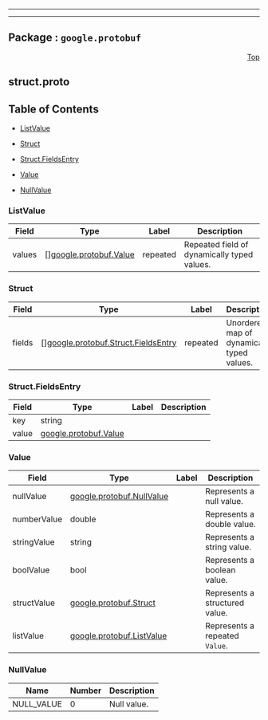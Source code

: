 
---

---

## Package : `google.protobuf`



<a name="top"></a>

<a name="API Reference for struct.proto"></a>
<p align="right"><a href="#top">Top</a></p>

## struct.proto


## Table of Contents
  - [ListValue](#google.protobuf.ListValue)
  - [Struct](#google.protobuf.Struct)
  - [Struct.FieldsEntry](#google.protobuf.Struct.FieldsEntry)
  - [Value](#google.protobuf.Value)

  - [NullValue](#google.protobuf.NullValue)






<a name="google.protobuf.ListValue"></a>

### ListValue



| Field | Type | Label | Description |
| ----- | ---- | ----- | ----------- |
| values | [][google.protobuf.Value](.././github.com.solo-io.protoc-gen-ext.external.google.protobuf.struct#google.protobuf.Value) | repeated | Repeated field of dynamically typed values. |
  





<a name="google.protobuf.Struct"></a>

### Struct



| Field | Type | Label | Description |
| ----- | ---- | ----- | ----------- |
| fields | [][google.protobuf.Struct.FieldsEntry](.././github.com.solo-io.protoc-gen-ext.external.google.protobuf.struct#google.protobuf.Struct.FieldsEntry) | repeated | Unordered map of dynamically typed values. |
  





<a name="google.protobuf.Struct.FieldsEntry"></a>

### Struct.FieldsEntry



| Field | Type | Label | Description |
| ----- | ---- | ----- | ----------- |
| key | string |  |  |
  | value | [google.protobuf.Value](.././github.com.solo-io.protoc-gen-ext.external.google.protobuf.struct#google.protobuf.Value) |  |  |
  





<a name="google.protobuf.Value"></a>

### Value



| Field | Type | Label | Description |
| ----- | ---- | ----- | ----------- |
| nullValue | [google.protobuf.NullValue](.././github.com.solo-io.protoc-gen-ext.external.google.protobuf.struct#google.protobuf.NullValue) |  | Represents a null value. |
  | numberValue | double |  | Represents a double value. |
  | stringValue | string |  | Represents a string value. |
  | boolValue | bool |  | Represents a boolean value. |
  | structValue | [google.protobuf.Struct](.././github.com.solo-io.protoc-gen-ext.external.google.protobuf.struct#google.protobuf.Struct) |  | Represents a structured value. |
  | listValue | [google.protobuf.ListValue](.././github.com.solo-io.protoc-gen-ext.external.google.protobuf.struct#google.protobuf.ListValue) |  | Represents a repeated `Value`. |
  




 <!-- end messages -->


<a name="google.protobuf.NullValue"></a>

### NullValue


| Name | Number | Description |
| ---- | ------ | ----------- |
| NULL_VALUE | 0 | Null value. |


 <!-- end enums -->

 <!-- end HasExtensions -->

 <!-- end services -->

